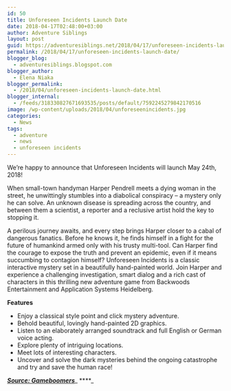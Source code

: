 ```yaml
---
id: 50
title: Unforeseen Incidents Launch Date
date: 2018-04-17T02:48:00+03:00
author: Adventure Siblings
layout: post
guid: https://adventuresiblings.net/2018/04/17/unforeseen-incidents-launch-date/
permalink: /2018/04/17/unforeseen-incidents-launch-date/
blogger_blog:
  - adventuresiblings.blogspot.com
blogger_author:
  - Elena Niaka
blogger_permalink:
  - /2018/04/unforeseen-incidents-launch-date.html
blogger_internal:
  - /feeds/318330827671693535/posts/default/7592245279842170516
image: /wp-content/uploads/2018/04/unforeseenincidents.jpg
categories:
  - News
tags:
  - adventure
  - news
  - unforeseen incidents
---
```

We&#8217;re happy to announce that Unforeseen Incidents will launch May 24th, 2018!

When small-town handyman Harper Pendrell meets a dying woman in the street, he unwittingly stumbles into a diabolical conspiracy – a mystery only he can solve. An unknown disease is spreading across the country, and between them a scientist, a reporter and a reclusive artist hold the key to stopping it.

<!--more-->

A perilous journey awaits, and every step brings Harper closer to a cabal of dangerous fanatics. Before he knows it, he finds himself in a fight for the future of humankind armed only with his trusty multi-tool. Can Harper find the courage to expose the truth and prevent an epidemic, even if it means succumbing to contagion himself? Unforeseen Incidents is a classic interactive mystery set in a beautifully hand-painted world. Join Harper and experience a challenging investigation, smart dialog and a rich cast of characters in this thrilling new adventure game from Backwoods Entertainment and Application Systems Heidelberg.

**Features**

<ul style="text-align: left;">
  <li>
    Enjoy a classical style point and click mystery adventure.
  </li>
  <li>
    Behold beautiful, lovingly hand-painted 2D graphics.
  </li>
  <li>
    Listen to an elaborately arranged soundtrack and full English or German voice acting.
  </li>
  <li>
    Explore plenty of intriguing locations.
  </li>
  <li>
    Meet lots of interesting characters.
  </li>
  <li>
    Uncover and solve the dark mysteries behind the ongoing catastrophe and try and save the human race!
  </li>
</ul>

_**<a href="http://www.gameboomers.com/forum/ubbthreads.php/topics/1148056/Unforeseen_Incidents_Launch_Da#Post1148056" target="_blank" rel="noopener">Source: Gameboomers</a>**__ ****_
